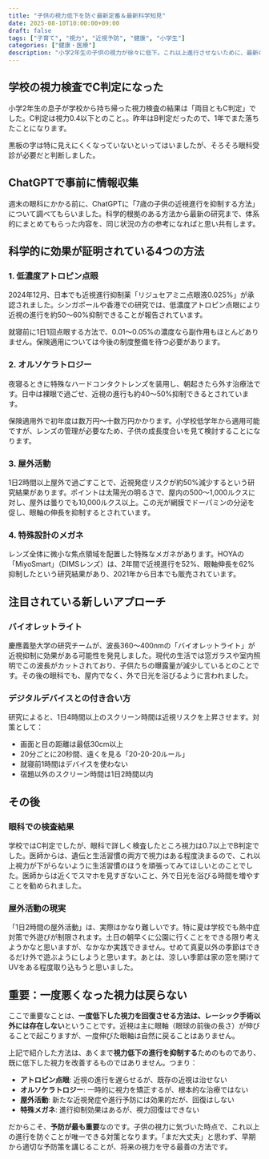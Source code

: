 ```yaml
---
title: "子供の視力低下を防ぐ最新定番＆最新科学知見"
date: 2025-08-10T10:00:00+09:00
draft: false
tags: ["子育て", "視力", "近視予防", "健康", "小学生"]
categories: ["健康・医療"]
description: "小学2年生の子供の視力が徐々に低下。これ以上進行させないために、最新の近視抑制方法について調べてみました。科学的根拠のある対策から最新研究まで、親ができることをまとめています。"
---
```


## 学校の視力検査でC判定になった

小学2年生の息子が学校から持ち帰った視力検査の結果は「両目ともC判定」でした。C判定は視力0.4以下とのこと。。昨年はB判定だったので、1年でまた落ちたことになります。

黒板の字は特に見えにくくなっていないといってはいましたが、そろそろ眼科受診が必要だと判断しました。

## ChatGPTで事前に情報収集

週末の眼科にかかる前に、ChatGPTに「7歳の子供の近視進行を抑制する方法」について調べてもらいました。科学的根拠のある方法から最新の研究まで、体系的にまとめてもらった内容を、同じ状況の方の参考になればと思い共有します。

## 科学的に効果が証明されている4つの方法

### 1. 低濃度アトロピン点眼

2024年12月、日本でも近視進行抑制薬「リジュセアミニ点眼液0.025%」が承認されました。シンガポールや香港での研究では、低濃度アトロピン点眼により近視の進行を約50〜60%抑制できることが報告されています。

就寝前に1日1回点眼する方法で、0.01〜0.05%の濃度なら副作用もほとんどありません。保険適用については今後の制度整備を待つ必要があります。

### 2. オルソケラトロジー

夜寝るときに特殊なハードコンタクトレンズを装用し、朝起きたら外す治療法です。日中は裸眼で過ごせ、近視の進行も約40〜50%抑制できるとされています。

保険適用外で初年度は数万円〜十数万円かかります。小学校低学年から適用可能ですが、レンズの管理が必要なため、子供の成長度合いを見て検討することになります。

### 3. 屋外活動

1日2時間以上屋外で過ごすことで、近視発症リスクが約50%減少するという研究結果があります。ポイントは太陽光の明るさで、屋内の500〜1,000ルクスに対し、屋外は曇りでも10,000ルクス以上。この光が網膜でドーパミンの分泌を促し、眼軸の伸長を抑制するとされています。

### 4. 特殊設計のメガネ

レンズ全体に微小な焦点領域を配置した特殊なメガネがあります。HOYAの「MiyoSmart」（DIMSレンズ）は、2年間で近視進行を52%、眼軸伸長を62%抑制したという研究結果があり、2021年から日本でも販売されています。

## 注目されている新しいアプローチ

### バイオレットライト

慶應義塾大学の研究チームが、波長360〜400nmの「バイオレットライト」が近視抑制に効果がある可能性を発見しました。現代の生活では窓ガラスや室内照明でこの波長がカットされており、子供たちの曝露量が減少しているとのことです。その後の眼科でも、屋内でなく、外で日光を浴びるように言われました。

### デジタルデバイスとの付き合い方

研究によると、1日4時間以上のスクリーン時間は近視リスクを上昇させます。対策として：
- 画面と目の距離は最低30cm以上
- 20分ごとに20秒間、遠くを見る「20-20-20ルール」
- 就寝前1時間はデバイスを使わない
- 宿題以外のスクリーン時間は1日2時間以内



## その後

### 眼科での検査結果

学校ではC判定でしたが、眼科で詳しく検査したところ視力は0.7以上でB判定でした。医師からは、遺伝と生活習慣の両方で視力はある程度決まるので、これ以上視力が下がらないように生活習慣のほうを頑張ってみてほしいとのことでした。医師からは近くでスマホを見すぎないこと、外で日光を浴びる時間を増やすことを勧められました。

### 屋外活動の現実

「1日2時間の屋外活動」は、実際はかなり難しいです。特に夏は学校でも熱中症対策で外遊びが制限されます。土日の朝早くに公園に行くことをできる限り考えようかなと思いますが、なかなか実践できません。せめて真夏以外の季節はできるだけ外で遊ぶようにしようと思います。あとは、涼しい季節は家の窓を開けてUVをある程度取り込もうと思いました。

## 重要：一度悪くなった視力は戻らない

ここで重要なことは、**一度低下した視力を回復させる方法は、レーシック手術以外には存在しない**ということです。近視は主に眼軸（眼球の前後の長さ）が伸びることで起こりますが、一度伸びた眼軸は自然に戻ることはありません。

上記で紹介した方法は、あくまで**視力低下の進行を抑制する**ためのものであり、既に低下した視力を改善するものではありません。つまり：

- **アトロピン点眼**: 近視の進行を遅らせるが、既存の近視は治せない
- **オルソケラトロジー**: 一時的に視力を矯正するが、根本的な治療ではない
- **屋外活動**: 新たな近視発症や進行予防には効果的だが、回復はしない
- **特殊メガネ**: 進行抑制効果はあるが、視力回復はできない

だからこそ、**予防が最も重要**なのです。子供の視力に気づいた時点で、これ以上の進行を防ぐことが唯一できる対策となります。「まだ大丈夫」と思わず、早期から適切な予防策を講じることが、将来の視力を守る最善の方法です。


